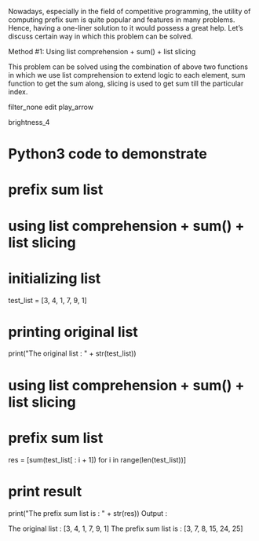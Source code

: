 Nowadays, especially in the field of competitive programming, the utility of computing prefix sum is quite popular and features in many problems. Hence, having a one-liner solution to it would possess a great help. Let’s discuss certain way in which this problem can be solved.

Method #1: Using list comprehension + sum() + list slicing

This problem can be solved using the combination of above two functions in which we use list comprehension to extend logic to each element, sum function to get the sum along, slicing is used to get sum till the particular index.

filter_none
edit
play_arrow

brightness_4
# Python3 code to demonstrate 
# prefix sum list 
# using list comprehension + sum() + list slicing  
  
# initializing list 
test_list = [3, 4, 1, 7, 9, 1] 
  
# printing original list 
print("The original list : " + str(test_list)) 
  
# using list comprehension + sum() + list slicing 
# prefix sum list 
res = [sum(test_list[ : i + 1]) for i in range(len(test_list))] 
  
# print result 
print("The prefix sum list is : " + str(res)) 
Output :


The original list : [3, 4, 1, 7, 9, 1]
The prefix sum list is : [3, 7, 8, 15, 24, 25]